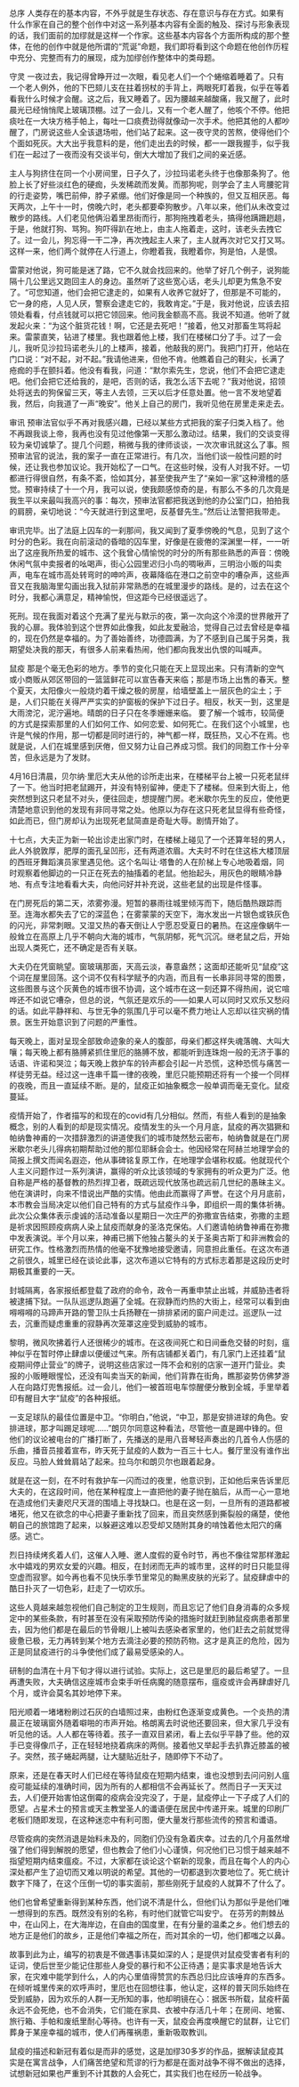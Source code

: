 总序
人类存在的基本内容，不外乎就是生存状态、存在意识与存在方式。如果有什么作家在自己的整个创作中对这一系列基本内容有全面的触及、探讨与形象表现的话，我们面前的加缪就是这样一个作家。这些基本内容各个方面所构成的那个整体，在他的创作中就是他所谓的“荒诞”命题，我们即将看到这个命题在他创作历程中充分、完整而有力的展现，成为加缪创作整体中的类母题。
 
守灵
一夜过去，我记得曾睁开过一次眼，看见老人们一个个蜷缩着睡着了。只有一个老人例外，他的下巴颏儿支在拄着拐杖的手背上，两眼死盯着我，似乎在等着看我什么时候才会醒。这之后，我又睡着了。因为腰越来越酸痛，我又醒了，此时晨光已经悄悄爬上玻璃顶棚。过了一会儿，又有一个老人醒了，他咳个不停。他把痰吐在一大块方格手帕上，每吐一口痰费劲得就像动一次手术。他把其他的人都吵醒了，门房说这些人全该退场啦，他们站了起来。这一夜守灵的苦熬，使得他们个个面如死灰。大大出乎我意料的是，他们走出去的时候，都一一跟我握手，似乎我们在一起过了一夜而没有交谈半句，倒大大增加了我们之间的亲近感。
 
主人与狗挤住在同一个小房间里，日子久了，沙拉玛诺老头终于也像那条狗了。他脸上长了好些淡红色的硬痂，头发稀疏而发黄。而那狗呢，则学会了主人弯腰驼背的行走姿势，嘴巴前伸，脖子紧绷。他们好像是同一个种族的，但又互相厌恶。每天两次，上午十一时，傍晚六时，老头都要牵狗散步。八年以来，他们从未改变过散步的路线。人们老见他俩沿着里昂街而行，那狗拖拽着老头，搞得他蹒跚趔趄，于是，他就打狗、骂狗。狗吓得趴在地上，由主人拖着走，这时，该老头去拽它了。过一会儿，狗忘得一干二净，再次拽起主人来了，主人就再次对它又打又骂。这样一来，他们两个就停在人行道上，你瞪着我，我瞪着你，狗是怕，人是恨。

雷蒙对他说，狗可能是迷了路，它不久就会找回来的。他举了好几个例子，说狗能隔十几公里远又跑回主人的身边。虽然听了这些宽心话，老头儿却更为焦急不安了。“可您知道，他们会把它逮走的，如果有人收养它就好了，但那是不可能的，它一身的疮，人见人厌，警察会逮走它的，我敢肯定。”于是，我对他说，应该去招领处看看，付点钱就可以把它领回来。他问我金额高不高。我说不知道。他听了就发起火来：“为这个脏货花钱！啊，它还是去死吧！”接着，他又对那畜生骂将起来。雷蒙直笑，钻进了楼里。我也跟着他上楼，我们在楼梯口分了手。过了一会儿，我听见沙拉玛诺老头儿的上楼声，接着，他敲我的房门。我把门打开，他站在门口说：“对不起，对不起。”我请他进来，但他不肯。他瞧着自己的鞋尖，长满了疮痂的手在颤抖着。他没有看我，问道：“默尔索先生，您说，他们不会把它逮走吧。他们会把它还给我的，是吧，否则的话，我怎么活下去呢？”我对他说，招领处将送去的狗保留三天，等主人去领，三天以后才任意处置。他一言不发地望着我，然后，向我道了一声“晚安”。他关上自己的房门，我听见他在房里走来走去。

审讯
预审法官似乎不再对我感兴趣，已经以某些方式把我的案子归类入档了。他不再跟我谈上帝，我再也没有见过他像第一天那么激动过。结果，我们的交谈变得较为亲切诚挚了。提几个问题，稍微与我的律师谈谈，一次次审讯就这么了事。照预审法官的说法，我的案子一直在正常进行。有几次，当他们谈一般性问题的时候，还让我也参加议论。我开始松了一口气。在这些时候，没有人对我不好。一切都进行得很自然，有条不紊，恰如其分，甚至使我产生了“亲如一家”这种滑稽的感觉。预审持续了十一个月，我可以说，使我颇感惊奇的是，有那么不多的几次竟是我生平以来最叫我高兴的事：每次，预审法官都把我送到他的办公室门口，拍拍我的肩膀，亲切地说：“今天就进行到这里吧，反基督先生。”然后让法警把我带走。

审讯完毕。出了法庭上囚车的一刹那间，我又闻到了夏季傍晚的气息，见到了这个时分的色彩。我在向前滚动的昏暗的囚车里，好像是在疲倦的深渊里一样，一一听出了这座我所热爱的城市、这个我曾心情愉悦的时分的所有那些熟悉的声音：傍晚休闲气氛中卖报者的吆喝声，街心公园里迟归小鸟的啁啾声，三明治小贩的叫卖声，电车在城市高处转弯时的呻吟声，夜幕降临在港口之前空中的嘈杂声，这些声音又在我脑海里勾画出我入狱前非常熟悉的在城里漫步的路线。是的，过去在这个时分，我都心满意足，精神愉悦，但这距今已经很遥远了。

死刑。现在我面对着这个充满了星光与默示的夜，第一次向这个冷漠的世界敞开了我的心扉。我体验到这个世界如此像我，如此友爱融洽，觉得自己过去曾经是幸福的，现在仍然是幸福的。为了善始善终，功德圆满，为了不感到自己属于另类，我期望处决我的那天，有很多人前来看热闹，他们都向我发出仇恨的叫喊声。

鼠疫
那是个毫无色彩的地方。季节的变化只能在天上显现出来。只有清新的空气或小商贩从郊区带回的一篮篮鲜花可以宣告春天来临；那是市场上出售的春天。整个夏天，太阳像火一般烧灼着干燥之极的房屋，给墙壁盖上一层灰色的尘土；于是，人们只能在关得严严实实的护窗板的保护下过日子。相反，秋天一到，这里是大雨滂沱，泥泞遍地。晴朗的日子只在冬季姗姗来临。 要了解一个城市，较简便的方式是探索那里的人们如何工作、如何恋爱、如何死亡。在我们这个小城里，也许是气候的作用，那一切都是同时进行的，神气都一样，既狂热，又心不在焉。也就是说，人们在城里感到厌倦，但又努力让自己养成习惯。我们的同胞工作十分辛苦，但永远是为了发财。

4月16日清晨，贝尔纳·里厄大夫从他的诊所走出来，在楼梯平台上被一只死老鼠绊了一下。他当时把老鼠踢开，并没有特别留神，便走下了楼梯。但来到大街上，他突然想到这只老鼠不对头，便往回走，想提醒门房。老米歇尔先生的反应，使他更清楚地意识到他的发现有非同寻常之处。他原以为存在这只死老鼠显得有些奇怪，如此而已，但门房却认为出现死老鼠简直是奇耻大辱。剧情开始了。

十七点，大夫正为新一轮出诊走出家门时，在楼梯上碰见了一个还算年轻的男人，此人外貌敦厚，肥厚的面孔呈凹形，还有两道浓眉。大夫时不时在住这栋大楼顶层的西班牙舞蹈演员家里遇见他。这个名叫让·塔鲁的人在阶梯上专心地吸着烟，同时观察着他脚边的一只正在死去的抽搐着的老鼠。他抬起头，用灰色的眼睛冷静地、有点专注地看看大夫，向他问好并补充说，这些老鼠的出现是件怪事。

在门房死后的第二天，浓雾弥漫。短暂的暴雨往城里倾泻而下，随后酷热跟踪而至。连海水都失去了它的深蓝色；在雾蒙蒙的天空下，海水发出一片银色或铁灰色的闪光，非常刺眼。又湿又热的春天倒让人宁愿忍受夏日的暑热。在这座像蜗牛一般耸立在高原上几乎不朝向大海的城市，气氛阴郁，死气沉沉。继老鼠之后，开始出现人类死亡，还不确定是否有关联。

大夫仍在凭窗眺望。窗玻璃那面，天高云淡，春意盎然；这面却还能听见“鼠疫”这个词在屋里回荡。这个词不仅有科学赋予的内涵，而且有一长串非同寻常的图景，这些图景与这个灰黄色的城市很不协调，这个城市在这一刻还算不得热闹，说它喧哗还不如说它嘈杂，但总的说，气氛还是欢乐的——如果人可以同时又欢乐又愁闷的话。如此平静祥和、与世无争的氛围几乎可以毫不费力地让人忘却以往灾祸的情景。医生开始意识到了问题的严重性。

每天晚上，面对呈现全部致命迹象的亲人的腹部，母亲们都这样失魂落魄、大叫大嚷；每天晚上都有胳膊紧抓住里厄的胳膊不放，都能听到连珠炮一般的无济于事的话语、许诺和哭泣；每天晚上救护车的铃声都会引起一片恐慌，这种恐慌与痛苦一样徒劳无益。经过这一连串千篇一律的夜晚，里厄只能预期还将有一个接一个同样的夜晚，而且一直延续不断。是的，鼠疫正如抽象概念一般单调而毫无变化。鼠疫蔓延。

疫情开始了，作者描写的和现在的covid有几分相似。然而，有些人看到的是抽象概念，别的人看到的却是现实情况。疫情发生的头一个月月底，鼠疫的再次猖獗和帕纳鲁神甫的一次措辞激烈的讲道使我们的城市陡然愁云密布，帕纳鲁就是在门房米歇尔老头儿得病初期帮助过他的那位耶稣会会士。他因经常在阿赫兰地理学会的简报上撰文而闻名遐迩，他从事碑铭复原工作，在地理学会堪称权威。他就现代个人主义问题作过一系列演讲，赢得的听众比该领域的专家拥有的听众更为广泛。他自称是严格的基督教的热烈捍卫者，既疏远现代放荡也疏远前几世纪的愚昧主义。他在演讲时，向来不惜说出严酷的实情。他由此而赢得了声誉。在这个月月底前，本市教会当局决定以他们自己特有的方式与鼠疫作斗争，即组织一周的集体祈祷。此次公众集体表示虔诚的活动准备以星期日一次庄严的弥撒宣告结束，弥撒的主题是祈求因照顾疫病病人染上鼠疫而献身的圣洛克保佑。人们邀请帕纳鲁神甫在弥撒中发表演说。半个月以来，神甫已搁下他独占鳌头的关于圣奥古斯丁和非洲教会的研究工作。性格激烈而热情的他毫不犹豫地接受邀请，同意担此重任。在这次布道之前很久，城里已经在谈论此事，这次布道以它特有的方式标志着那是这段历史时期极其重要的一天。

封城隔离，各家报纸都登载了政府的命令，政令一再重申禁止出城，并威胁违者将被逮捕下狱。一队队巡逻队跑遍了全城。在寂静而灼热的大街上，经常可以看到由嘚嘚嘚的马蹄声开路的警卫队士兵扬鞭在一排排紧闭的窗户间走过。巡逻队一过去，沉重而疑虑重重的寂静再次笼罩这座受到威胁的城市。

黎明，微风吹拂着行人还很稀少的城市。在这夜间死亡和日间垂危交替的时刻，瘟神似乎在暂时停止肆虐以便缓过气来。所有店铺都关着门，有几家门上还挂着“鼠疫期间停止营业”的牌子，说明这些店家过一阵不会和别的店家一道开门营业。卖报的小贩睡眼惺忪，还没有叫卖当天的新闻，他们背靠在街角，瞧那姿势仿佛梦游人在向路灯兜售报纸。过一会儿，他们一被首班电车惊醒便分散到全城，手里举着印有醒目大字“鼠疫”的各种报纸。

一支足球队的最佳位置是中卫。“你明白，”他说，“中卫，那是安排进球的角色。安排进球，那才叫踢足球呢……”朗贝尔同意这种看法，尽管他一直是踢中锋的。但他们的议论被电台的广播打断了，先播送的是用八音琴轻声奏出的几首令人伤感的乐曲，播音员接着宣布，昨天死于鼠疫的人数为一百三十七人。餐厅里没有谁作出反应。马脸人耸耸肩站了起来。拉乌尔和朗贝尔也跟着起身。 

就是在这一刻，在不时有救护车一闪而过的夜里，他意识到，正如他后来告诉里厄大夫的，在这段时间，他在某种程度上一直把他的妻子抛在脑后，从而一心一意地在造成他们夫妻咫尺天涯的围墙上寻找缺口。也是在这一刻，一旦所有的道路都被堵死，他又在欲念的中心把妻子重新找了回来，而且突然感到撕裂般的痛楚，使他朝自己的旅馆跑了起来，以躲避这难以忍受却又随附其身的啃蚀着他太阳穴的痛感。逃亡。

烈日持续烤炙着人们，这催人入睡、邀人度假的夏令时节，再也不像往常那样激起水中嬉戏的男欢女爱的兴趣。相反，在封闭而无声的城市里，这样的时日只能显得空虚而寂寥。如今再也看不见快乐季节里常见的黝黑皮肤的光彩了。鼠疫肆虐中的酷日扑灭了一切色彩，赶走了一切欢乐。 

这些人竟越来越忽视他们自己制定的卫生规则，而且忘记了他们自身消毒的众多规定中的某些条款，有时甚至在没有采取预防传染的措施时就赶到肺鼠疫病患者那里去，因为他们都是在最后的节骨眼儿上被叫去感染者家里的，他们赶去之前就觉得疲惫已极，无力再转到某个地方去滴注必要的预防药物。这才是真正的危险，因为正是同鼠疫进行的斗争使他们成了最易受感染的人。

研制的血清在十月下旬才得以进行试验。实际上，这已是里厄的最后希望了。一旦再遭失败，大夫确信这座城市会束手听任病魔的随意摆布，瘟疫或许会再肆虐好几个月，或许会莫名其妙地停下来。 

阳光顺着一堵堵粉刷过石灰的白墙照过来，由粉红色逐渐变成黄色。一个炎热的清晨正在玻璃窗外随着噼啪的市声开始。格朗离去时说他还要回来，但大家几乎没有听见他的话。人人都在等待着。孩子一直双目紧闭，看上去似乎平静了些。他的双手已变得像爪子，正在轻轻地挠着病床的两侧。接着他又举起手去扒靠近膝盖的被子。突然，孩子蜷起两腿，让大腿贴近肚子，随即停下不动了。

原来，还是在春天时人们已经在等待鼠疫在短期内结束，谁也没想到去问问别人瘟疫可能延续的准确时间，因为所有的人都相信不会再延长了。然而日子一天天过去，人们便开始害怕这倒霉的疫病会没完没了，于是，鼠疫停止一下子成了人们的愿望。占星术士的预言或天主教堂圣人的谶语便在居民中传递开来。城里的印刷厂老板们随即发现，在这种迷恋中有利可图，便大量发行那些流传的预言和谶语。

尽管疫病的突然消退是始料未及的，同胞们仍没有急着庆幸。过去的几个月虽然增强了他们得到解脱的愿望，但也教会了他们小心谨慎，何况他们已习惯于越来越不指望短期内结束瘟疫。不过，大家都在谈论这个崭新的现象，而且在每个人的内心深处都产生了迫切而又难以明说的希望。其他的一切都退到次要地位了。死亡统计数字下降了，在这个压倒一切的事实面前，那些刚死于鼠疫的人就算不了什么了。

他们也曾希望重新得到某种东西，他们说不清是什么，但他们认为那似乎是他们唯一想得到的东西。既然没有别的名称，有时他们就管它叫安宁。 在芬芳的荆棘丛中，在山冈上，在大海岸边，在自由的国度里，在有分量的温柔之乡。他们想去的地方正是他们的故乡，正是他们幸福之所在，而对其余的一切，他们都嗤之以鼻。 

故事到此为止，编写的初衷是不做遇事讳莫如深的人；是提供对鼠疫受害者有利的证词，使后世至少能记住那些人身受的暴行和不公正待遇；是实事求是地告诉大家，在灾难中能学到什么，人的内心里值得赞赏的东西总归比应该唾弃的东西多。 在倾听城里传来的欢呼声时，里厄也在回想往事，他认定，这样的普天同乐始终在受到威胁，因为欢乐的人群一无所知的事，他却明镜在心：据医书所载，鼠疫杆菌永远不会死绝，也不会消失，它们能在家具、衣被中存活几十年；在房间、地窖、旅行箱、手帕和废纸里耐心等待。也许有一天，鼠疫会再度唤醒它的鼠群，让它们葬身于某座幸福的城市，使人们再罹祸患，重新吸取教训。

鼠疫的描述和新冠有着似是而非的感觉，这是加缪30多岁的作品，据解读鼠疫其实是在寓言战争，人们痛苦绝望和荒谬的行为都是在面对战争不得不做出的选择，试想新冠如果也严重到不计其数的人会死亡，其实我们也在经历一轮战争。


